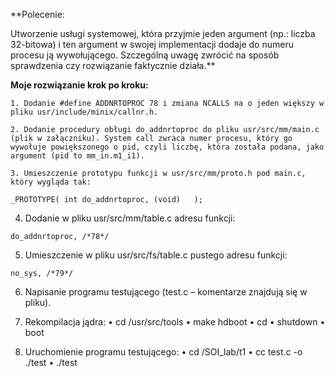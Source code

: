 **Polecenie:

Utworzenie usługi systemowej, która przyjmie jeden argument (np.: liczba 32-bitowa) i ten argument w swojej implementacji dodaje do numeru procesu ją wywołującego. Szczególną uwagę zwrócić na sposób sprawdzenia czy rozwiązanie faktycznie działa.**

**Moje rozwiązanie krok po kroku:**

    1. Dodanie #define ADDNRTOPROC 78 i zmiana NCALLS na o jeden większy w pliku usr/include/minix/callnr.h.

    2. Dodanie procedury obługi do_addnrtoproc do pliku usr/src/mm/main.c (plik w załączniku). System call zwraca numer procesu, który go wywołuje powiększonego o pid, czyli liczbę, która została podana, jako argument (pid to mm_in.m1_i1).
       
    3. Umieszczenie prototypu funkcji w usr/src/mm/proto.h pod main.c, który wygląda tak:

	_PROTOTYPE( int do_addnrtoproc, (void)   );

   4. Dodanie w pliku usr/src/mm/table.c adresu funkcji:

	do_addnrtoproc, /*78*/

   5. Umieszczenie w pliku usr/src/fs/table.c pustego adresu funkcji: 
 
	no_sys, /*79*/

   6. Napisanie programu testującego (test.c – komentarze znajdują się w pliku).
   
   6. Rekompilacja jądra:
    • cd /usr/src/tools
    • make hdboot
    • cd
    • shutdown
    • boot
  
   7. Uruchomienie programu testującego:
    • cd /SOI_lab/t1
    • cc test.c -o ./test
    • ./test
